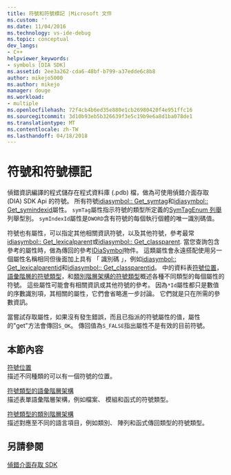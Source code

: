 ```yaml
---
title: 符號和符號標記 |Microsoft 文件
ms.custom: ''
ms.date: 11/04/2016
ms.technology: vs-ide-debug
ms.topic: conceptual
dev_langs:
- C++
helpviewer_keywords:
- symbols [DIA SDK]
ms.assetid: 2ee3a262-cda6-48bf-b799-a37edde6c8b8
author: mikejo5000
ms.author: mikejo
manager: douge
ms.workload:
- multiple
ms.openlocfilehash: 72f4cb4b6ed35e880e1cb26980420f4e951ffc16
ms.sourcegitcommit: 3d10b93eb5b326639f3e5c19b9e6a8d1ba078de1
ms.translationtype: MT
ms.contentlocale: zh-TW
ms.lasthandoff: 04/18/2018
---
```

# <a name="symbols-and-symbol-tags"></a>符號和符號標記
偵錯資訊編譯的程式儲存在程式資料庫 (.pdb) 檔，做為可使用偵錯介面存取 (DIA) SDK Api 的符號。 所有符號[idiasymbol:: Get_symtag](../../debugger/debug-interface-access/idiasymbol-get-symtag.md)和[idiasymbol:: Get_symindexid](../../debugger/debug-interface-access/idiasymbol-get-symindexid.md)屬性。 `symTag`屬性指示符號的類型所定義的[SymTagEnum 列舉](../../debugger/debug-interface-access/symtagenum.md)列舉型別。 `symIndexId`屬性是`DWORD`含有符號的每個執行個體的唯一識別碼值。  
  
 符號也有屬性，可以指定其他相關資訊符號，以及其他符號，參考最常[idiasymbol:: Get_lexicalparent](../../debugger/debug-interface-access/idiasymbol-get-lexicalparent.md)或[idiasymbol:: Get_classparent](../../debugger/debug-interface-access/idiasymbol-get-classparent.md). 當您查詢包含參考的屬性時，做為傳回的參考[IDiaSymbol](../../debugger/debug-interface-access/idiasymbol.md)物件。 這類屬性會永遠搭配使用另一個屬性名稱相同但後面加上具有 「 識別碼 」，例如[idiasymbol:: Get_lexicalparentid](../../debugger/debug-interface-access/idiasymbol-get-lexicalparentid.md)和[idiasymbol:: Get_classparentid](../../debugger/debug-interface-access/idiasymbol-get-classparentid.md)。 中的資料表[符號位置](../../debugger/debug-interface-access/symbol-locations.md)，[語彙階層的符號類型](../../debugger/debug-interface-access/lexical-hierarchy-of-symbol-types.md)，和[類別階層架構的符號類型](../../debugger/debug-interface-access/class-hierarchy-of-symbol-types.md)概述各種不同類型的每個屬性的符號。 這些屬性可能會有相關資訊或其他符號的參考。 因為`*Id`屬性都只是數值的序數識別項，其相關的屬性，它們會省略進一步討論。 它們就是只在所需的參數資訊。  
  
 當嘗試存取屬性，如果沒有發生錯誤，而且已指派的符號屬性的值，屬性的"get"方法會傳回`S_OK`。 傳回值為`S_FALSE`指出屬性不是有效的目前符號。  
  
## <a name="in-this-section"></a>本節內容  
 [符號位置](../../debugger/debug-interface-access/symbol-locations.md)  
 描述不同種類的可以有一個符號的位置。  
  
 [符號類型的語彙階層架構](../../debugger/debug-interface-access/lexical-hierarchy-of-symbol-types.md)  
 描述表單語彙階層架構，例如檔案、 模組和函式的符號類型。  
  
 [符號類型的類別階層架構](../../debugger/debug-interface-access/class-hierarchy-of-symbol-types.md)  
 描述對應至不同的語言項目，例如類別、 陣列和函式傳回類型的符號類型。  
  
## <a name="see-also"></a>另請參閱  
 [偵錯介面存取 SDK](../../debugger/debug-interface-access/debug-interface-access-sdk.md)